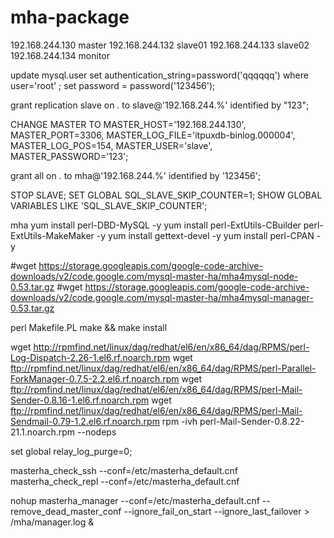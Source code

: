 # mha-package

192.168.244.130		master
192.168.244.132		slave01
192.168.244.133		slave02
192.168.244.134		monitor


update mysql.user set authentication_string=password('qqqqqq') where user='root' ;
set password = password('123456');

grant replication slave on *.* to slave@'192.168.244.%' identified by "123";

CHANGE MASTER TO MASTER_HOST='192.168.244.130', MASTER_PORT=3306, 
MASTER_LOG_FILE='itpuxdb-binlog.000004', MASTER_LOG_POS=154, MASTER_USER='slave',
 MASTER_PASSWORD='123';

 grant all on *.* to mha@'192.168.244.%' identified by '123456';


STOP SLAVE;
SET GLOBAL  SQL_SLAVE_SKIP_COUNTER=1;
SHOW GLOBAL VARIABLES LIKE 'SQL_SLAVE_SKIP_COUNTER';

mha
yum install perl-DBD-MySQL -y
yum install perl-ExtUtils-CBuilder perl-ExtUtils-MakeMaker -y
yum install gettext-devel -y
yum install perl-CPAN -y



#wget https://storage.googleapis.com/google-code-archive-downloads/v2/code.google.com/mysql-master-ha/mha4mysql-node-0.53.tar.gz
#wget https://storage.googleapis.com/google-code-archive-downloads/v2/code.google.com/mysql-master-ha/mha4mysql-manager-0.53.tar.gz

perl Makefile.PL
make && make install


wget http://rpmfind.net/linux/dag/redhat/el6/en/x86_64/dag/RPMS/perl-Log-Dispatch-2.26-1.el6.rf.noarch.rpm
wget ftp://rpmfind.net/linux/dag/redhat/el6/en/x86_64/dag/RPMS/perl-Parallel-ForkManager-0.7.5-2.2.el6.rf.noarch.rpm
wget ftp://rpmfind.net/linux/dag/redhat/el6/en/x86_64/dag/RPMS/perl-Mail-Sender-0.8.16-1.el6.rf.noarch.rpm
wget ftp://rpmfind.net/linux/dag/redhat/el6/en/x86_64/dag/RPMS/perl-Mail-Sendmail-0.79-1.2.el6.rf.noarch.rpm
rpm -ivh perl-Mail-Sender-0.8.22-21.1.noarch.rpm --nodeps

set global relay_log_purge=0;

masterha_check_ssh --conf=/etc/masterha_default.cnf
masterha_check_repl --conf=/etc/masterha_default.cnf


nohup masterha_manager  --conf=/etc/masterha_default.cnf --remove_dead_master_conf --ignore_fail_on_start --ignore_last_failover > /mha/manager.log &
